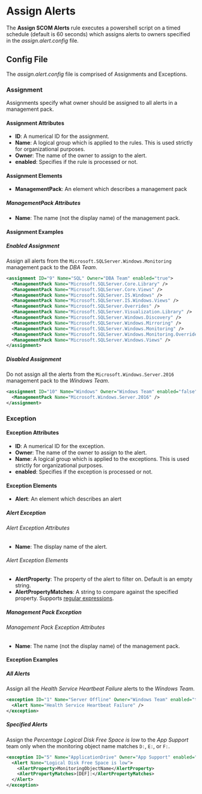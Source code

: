 # Assign Alerts

The **Assign SCOM Alerts** rule executes a powershell script on a timed schedule (default is 60 seconds) which assigns alerts to owners specified in the _assign.alert.config_ file.

## Config File

The _assign.alert.config_ file is comprised of Assignments and Exceptions.

### Assignment

Assignments specify what owner should be assigned to all alerts in a management pack.

#### Assignment Attributes

- **ID**: A numerical ID for the assignment.
- **Name**: A logical group which is applied to the rules. This is used strictly for organizational purposes.
- **Owner**: The name of the owner to assign to the alert.
- **enabled**: Specifies if the rule is processed or not.

#### Assignment Elements

- **ManagementPack**: An element which describes a management pack

##### ManagementPack Attributes

- **Name**: The name (not the display name) of the management pack.

#### Assignment Examples

##### Enabled Assignment

Assign all alerts from the `Microsoft.SQLServer.Windows.Monitoring` management pack to the _DBA Team_.

```xml
<assignment ID="9" Name="SQL" Owner="DBA Team" enabled="true">
  <ManagementPack Name="Microsoft.SQLServer.Core.Library" />
  <ManagementPack Name="Microsoft.SQLServer.Core.Views" />
  <ManagementPack Name="Microsoft.SQLServer.IS.Windows" />
  <ManagementPack Name="Microsoft.SQLServer.IS.Windows.Views" />
  <ManagementPack Name="Microsoft.SQLServer.Overrides" />
  <ManagementPack Name="Microsoft.SQLServer.Visualization.Library" />
  <ManagementPack Name="Microsoft.SQLServer.Windows.Discovery" />
  <ManagementPack Name="Microsoft.SQLServer.Windows.Mirroring" />
  <ManagementPack Name="Microsoft.SQLServer.Windows.Monitoring" />
  <ManagementPack Name="Microsoft.SQLServer.Windows.Monitoring.Override" />
  <ManagementPack Name="Microsoft.SQLServer.Windows.Views" />
</assignment>
```

##### Disabled Assignment

Do not assign all the alerts from the `Microsoft.Windows.Server.2016` management pack to the _Windows Team_.

```xml
<assignment ID="10" Name="Windows" Owner="Windows Team" enabled="false">
  <ManagementPack Name="Microsoft.Windows.Server.2016" />
</assignment>
```

### Exception

#### Exception Attributes

- **ID**: A numerical ID for the exception.
- **Owner**: The name of the owner to assign to the alert.
- **Name**: A logical group which is applied to the exceptions. This is used strictly for organizational purposes.
- **enabled**: Specifies if the exception is processed or not.

#### Exception Elements

- **Alert**: An element which describes an alert

##### Alert Exception

###### Alert Exception Attributes

- **Name**: The display name of the alert.

###### Alert Exception Elements

- **AlertProperty**: The property of the alert to filter on. Default is an empty string.
- **AlertPropertyMatches**: A string to compare against the specified property. Supports [regular expressions](https://docs.microsoft.com/powershell/module/microsoft.powershell.core/about/about_regular_expressions).

##### Management Pack Exception

###### Management Pack Exception Attributes

- **Name**: The name (not the display name) of the management pack.

#### Exception Examples

##### All Alerts

Assign all the _Health Service Heartbeat Failure_ alerts to the _Windows Team_.

```xml
<exception ID="1" Name="Server Offline" Owner="Windows Team" enabled="true">
  <Alert Name="Health Service Heartbeat Failure" />
</exception>
```

##### Specified Alerts

Assign the _Percentage Logical Disk Free Space is low_ to the _App Support_ team only when the monitoring object name matches `D:`, `E:`, or `F:`.

```xml
<exception ID="5" Name="ApplicationDrive" Owner="App Support" enabled="true">
  <Alert Name="Logical Disk Free Space is low">
    <AlertProperty>MonitoringObjectName</AlertProperty>
    <AlertPropertyMatches>[DEF]:</AlertPropertyMatches>
  </Alert>
</exception>
```
